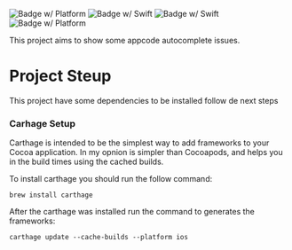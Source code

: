 ![Badge w/ Platform](https://img.shields.io/badge/iOS-12.4-green.svg)
![Badge w/ Swift](https://img.shields.io/badge/Swift-5.0.1-orange.svg)
![Badge w/ Swift](https://img.shields.io/badge/Carthage-0.33.0-yellow.svg)
![Badge w/ Platform](https://img.shields.io/badge/Xcode-10.3-black.svg)

This project aims to show some appcode autocomplete issues.

# Project Steup


This project have some dependencies to be installed follow de next steps  

### Carhage Setup

Carthage is intended to be the simplest way to add frameworks to your Cocoa application. 
In my opnion is simpler than Cocoapods, and helps you in the build times using the cached builds.

To install carthage you should run the follow command: 

```shell
brew install carthage
```

After the carthage was installed run the command to generates the frameworks: 

```shell
carthage update --cache-builds --platform ios
```
